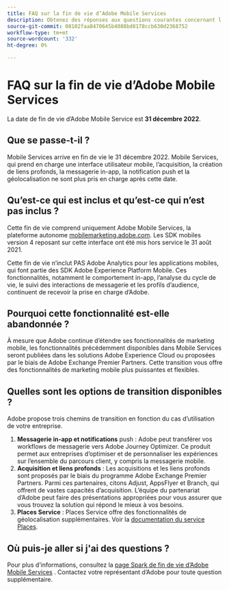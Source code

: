 ```yaml
---
title: FAQ sur la fin de vie d’Adobe Mobile Services
description: Obtenez des réponses aux questions courantes concernant l’annonce de fin de vie d’Adobe Mobile Services.
source-git-commit: 08102faa8470645b4088bd8178ccb630d2368752
workflow-type: tm+mt
source-wordcount: '332'
ht-degree: 0%

---
```


# FAQ sur la fin de vie d’Adobe Mobile Services

La date de fin de vie d’Adobe Mobile Service est **31 décembre 2022**.

## Que se passe-t-il ?

Mobile Services arrive en fin de vie le 31 décembre 2022. Mobile Services, qui prend en charge une interface utilisateur mobile, l’acquisition, la création de liens profonds, la messagerie in-app, la notification push et la géolocalisation ne sont plus pris en charge après cette date.

## Qu’est-ce qui est inclus et qu’est-ce qui n’est pas inclus ?

Cette fin de vie comprend uniquement Adobe Mobile Services, la plateforme autonome [mobilemarketing.adobe.com](https://mobilemarketing.adobe.com). Les SDK mobiles version 4 reposant sur cette interface ont été mis hors service le 31 août 2021.

Cette fin de vie n’inclut PAS Adobe Analytics pour les applications mobiles, qui font partie des SDK Adobe Experience Platform Mobile. Ces fonctionnalités, notamment le comportement in-app, l’analyse du cycle de vie, le suivi des interactions de messagerie et les profils d’audience, continuent de recevoir la prise en charge d’Adobe.

## Pourquoi cette fonctionnalité est-elle abandonnée ?

À mesure que Adobe continue d’étendre ses fonctionnalités de marketing mobile, les fonctionnalités précédemment disponibles dans Mobile Services seront publiées dans les solutions Adobe Experience Cloud ou proposées par le biais de Adobe Exchange Premier Partners. Cette transition vous offre des fonctionnalités de marketing mobile plus puissantes et flexibles.

## Quelles sont les options de transition disponibles ?

Adobe propose trois chemins de transition en fonction du cas d’utilisation de votre entreprise.

1. **Messagerie in-app et notifications** push : Adobe peut transférer vos workflows de messagerie vers Adobe Journey Optimizer. Ce produit permet aux entreprises d’optimiser et de personnaliser les expériences sur l’ensemble du parcours client, y compris la messagerie mobile.
1. **Acquisition et liens profonds** : Les acquisitions et les liens profonds sont proposés par le biais du programme Adobe Exchange Premier Partners. Parmi ces partenaires, citons Adjust, AppsFlyer et Branch, qui offrent de vastes capacités d’acquisition. L’équipe du partenariat d’Adobe peut faire des présentations appropriées pour vous assurer que vous trouvez la solution qui répond le mieux à vos besoins.
1. **Places Service** : Places Service offre des fonctionnalités de géolocalisation supplémentaires. Voir la [documentation du service Places](https://experienceleague.adobe.com/docs/places/using/home.html).

## Où puis-je aller si j&#39;ai des questions ?

Pour plus d’informations, consultez la [page Spark de fin de vie d’Adobe Mobile Services](https://spark.adobe.com/page/C6D30y09zaRpD/) . Contactez votre représentant d’Adobe pour toute question supplémentaire.
